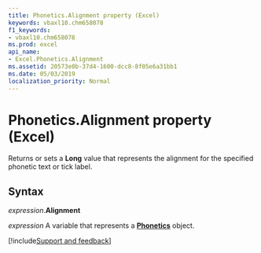 ```yaml
---
title: Phonetics.Alignment property (Excel)
keywords: vbaxl10.chm658078
f1_keywords:
- vbaxl10.chm658078
ms.prod: excel
api_name:
- Excel.Phonetics.Alignment
ms.assetid: 20573e0b-37d4-1600-dcc8-8f05e6a31bb1
ms.date: 05/03/2019
localization_priority: Normal
---
```



# Phonetics.Alignment property (Excel)

Returns or sets a **Long** value that represents the alignment for the specified phonetic text or tick label.


## Syntax

_expression_.**Alignment**

_expression_ A variable that represents a **[Phonetics](Excel.Phonetics.md)** object.




[!include[Support and feedback](~/includes/feedback-boilerplate.md)]